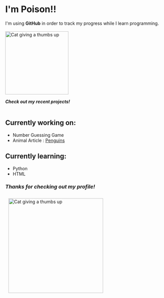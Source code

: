 <!DOCTYPE html>
<h1>I'm Poison!!</h1>
I'm using <strong>GitHub</strong> in order to track my progress while I learn programming.
<br>
</br>
<img src="https://media.tenor.com/DtD4LZbctTIAAAAM/tamm-cat.gif" alt="Cat giving a thumbs up" width="200">

<em>**Check out my recent projects!**</em>
<br>
</br>
<h2>Currently working on:</h2>
<ul>
  <li>Number Guessing Game</li>
  <li>Animal Article : <ins>Penguins</ins></li>
</ul>

<h2>Currently learning:</h2>
<ul>
  <li>Python</li>
  <li>HTML</li>
</ul>
<h3><em>Thanks for checking out my profile!</em></h3>

<img src="https://media.tenor.com/jBVLTOHrQwgAAAAM/vocaloid-megurine-luka.gif" alt="Cat giving a thumbs up" width="300" style="padding: 10px;">
